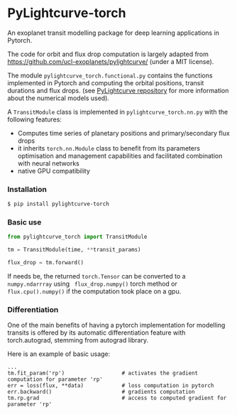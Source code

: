 # PyLightcurve-torch

An exoplanet transit modelling package for deep learning applications in Pytorch.

The code for orbit and flux drop computation is largely adapted from https://github.com/ucl-exoplanets/pylightcurve/ (under a MIT license). 

The module ```pylightcurve_torch.functional.py``` contains the functions implemented in Pytorch and computing the orbital positions, 
transit durations and flux drops. (see [PyLightcurve repository](https://github.com/ucl-exoplanets/pylightcurve/) 
for more information about the numerical models used).

A ```TransitModule``` class is implemented in ```pylightcurve_torch.nn.py``` with the following features:
- Computes time series of planetary positions and primary/secondary flux drops
- it inherits ```torch.nn.Module``` class to benefit from its parameters  optimisation and management capabilities and facilitated combination with neural networks
- native GPU compatibility  


### Installation
```bash
$ pip install pylightcurve-torch
```

### Basic use
```python
from pylightcurve_torch import TransitModule

tm = TransitModule(time, **transit_params)

flux_drop = tm.forward()

```
If needs be, the returned ```torch.Tensor``` can be converted to a ```numpy.ndarrray``` using ``` flux_drop.numpy()``` torch method or 
```flux.cpu().numpy()``` if the computation took place on a gpu.


### Differentiation

One of the main benefits of having a pytorch implementation for modelling transits is offered by its 
automatic differentiation feature with torch.autograd, stemming from autograd library. 

Here is an example of basic usage:
```  
...
tm.fit_param('rp')                  # activates the gradient computation for parameter 'rp'
err = loss(flux, **data)            # loss computation in pytorch 
err.backward()                      # gradients computation 
tm.rp.grad                          # access to computed gradient for parameter 'rp'
```
